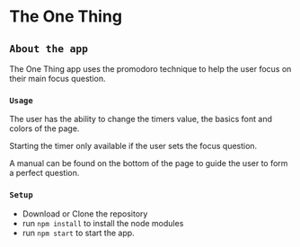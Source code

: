 

# The One Thing


## `About the app`

The One Thing app uses the promodoro technique to help the user focus on their main focus question.



### `Usage`

The user has the ability to change the timers value, the basics font and colors of the page.

Starting the timer only available if the user sets the focus question.


A manual can be found on the bottom of the page to guide the user to form a perfect question.



### `Setup`

- Download or Clone the repository
- run `npm install` to install the node modules
- run `npm start` to start the app.

